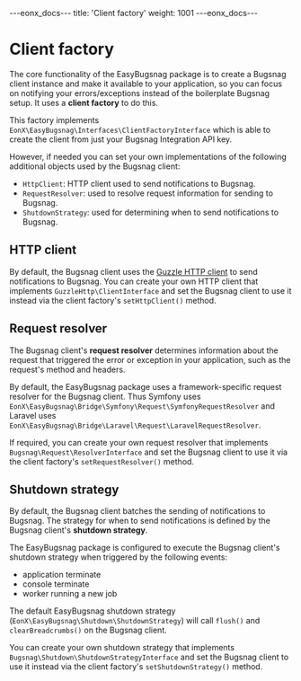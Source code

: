---eonx_docs---
title: 'Client factory'
weight: 1001
---eonx_docs---

# Client factory

The core functionality of the EasyBugsnag package is to create a Bugsnag client instance and make it available to your
application, so you can focus on notifying your errors/exceptions instead of the boilerplate Bugsnag setup. It uses a
**client factory** to do this.

This factory implements `EonX\EasyBugsnag\Interfaces\ClientFactoryInterface` which is able to create the client from
just your Bugsnag Integration API key.

However, if needed you can set your own implementations of the following additional objects used by the Bugsnag client:

- `HttpClient`: HTTP client used to send notifications to Bugsnag.
- `RequestResolver`: used to resolve request information for sending to Bugsnag.
- `ShutdownStrategy`: used for determining when to send notifications to Bugsnag.

## HTTP client

By default, the Bugsnag client uses the [Guzzle HTTP client][1] to send notifications to Bugsnag. You can create your
own HTTP client that implements `GuzzleHttp\ClientInterface` and set the Bugsnag client to use it instead via the client
factory's `setHttpClient()` method.

## Request resolver

The Bugsnag client's **request resolver** determines information about the request that triggered the error or exception
in your application, such as the request's method and headers.

By default, the EasyBugsnag package uses a framework-specific request resolver for the Bugsnag client. Thus Symfony uses
`EonX\EasyBugsnag\Bridge\Symfony\Request\SymfonyRequestResolver` and Laravel uses
`EonX\EasyBugsnag\Bridge\Laravel\Request\LaravelRequestResolver`.

If required, you can create your own request resolver that implements `Bugsnag\Request\ResolverInterface` and set the
Bugsnag client to use it via the client factory's `setRequestResolver()` method.

## Shutdown strategy

By default, the Bugsnag client batches the sending of notifications to Bugsnag. The strategy for when to send
notifications is defined by the Bugsnag client's **shutdown strategy**.

The EasyBugsnag package is configured to execute the Bugsnag client's shutdown strategy when triggered by the following
events:
- application terminate
- console terminate
- worker running a new job

The default EasyBugsnag shutdown strategy (`EonX\EasyBugsnag\Shutdown\ShutdownStrategy`) will call `flush()` and
`clearBreadcrumbs()` on the Bugsnag client.

You can create your own shutdown strategy that implements `Bugsnag\Shutdown\ShutdownStrategyInterface` and set the
Bugsnag client to use it instead via the client factory's `setShutdownStrategy()` method.

[1]: http://docs.guzzlephp.org/en/stable/
